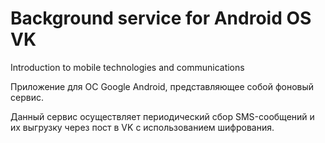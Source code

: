 # Background service for Android OS VK
 Introduction to mobile technologies and communications

Приложение для ОС Google Android, представляющее собой фоновый сервис.

Данный сервис осуществляет периодический сбор SMS-сообщений и их выгрузку через пост в VK с использованием шифрования.
